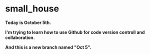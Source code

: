 # small_house
**Today is October 5th.**

**I'm trying to learn how to use Github for code version controll and collaboration.**

**And this is a new branch named "Oct 5".**
